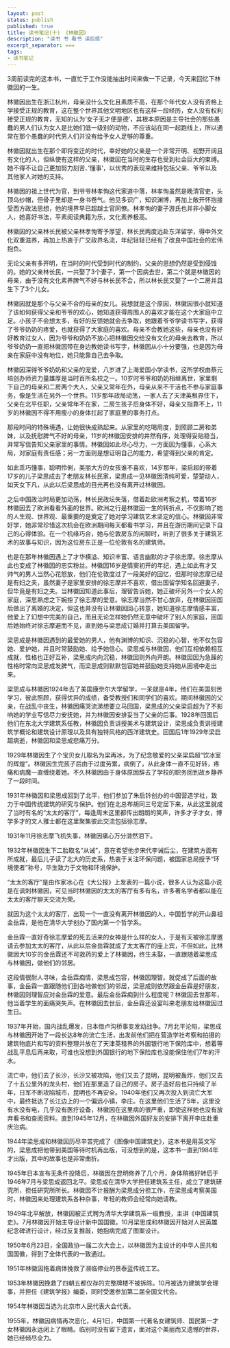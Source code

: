 ```yaml
---
layout: post
status: publish
published: true
title: 读书笔记(十) 《林徽因》
description: "读书 书 看书 读后感"
excerpt_separator: ===
tags:
- 读书笔记
---
```


3周前读完的这本书，一直忙于工作没能抽出时间来做一下记录，今天来回忆下林徽因的一生。

林徽因出生在浙江杭州，母亲没什么文化且素质不高，在那个年代女人没有资格上学接受正规的教育，这在整个世界其他文明地区也有这样一段经历，女人没有权利接受正规的教育，无知的认为‘女子无才便是德’，其根本原因是主导社会的那些愚蠢的男人们认为女人是比她们低一级别的动物，不应该站在同一起跑线上，所以通常在那个愚蠢的时代男人们并没有给予女人足够的尊重。

林徽因就出生在那个即将变迁的时代，幸好她的父亲是一个非常开明、视野开阔且有文化的人，但纵使有这样的父亲，林徽因在当时的生存也受到社会巨大的束缚。她不得不让自己更加努力刻苦、’懂事‘，以优秀的表现来维持包括父亲、爷爷以及其他家人对她的支持。

林徽因的祖上世代为官，到爷爷林孝恂这代家道中落，林孝恂虽然是晚清官吏，头顶乌纱帽，但骨子里却是一身书卷气。他见多识广，知识渊博，再加上敞开怀抱接受西方政法思想，他的境界早已超越士官同僚。林孝恂的妻子游氏也并非小脚女人，她喜好书法，平素阅读典籍为乐，文化素养极高。

林徽因的父亲林长民被父亲林孝恂寄予厚望，林长民两度远赴东洋留学，得中外文化双重滋养，再加上热衷于广交政界名流，年纪轻轻已经有了改良中国社会的宏伟抱负。

无论父亲有多开明，在当时的时代受到时代的制约，父亲的思想仍然是受到侵蚀的。她的父亲林长民，一共娶了3个妻子，第一个因病去世，第二个就是林徽因的母亲，由于没有文化素养脾气不好与林长民不合，所以林长民又娶了一个二房并且生下了3个儿女。

林徽因就是那个与父亲不合的母亲的女儿。我想就是这个原因，林徽因很小就知道了该如何获得父亲和爷爷的欢心，她知道获得周围人的喜欢才能在这个大家庭中立足。小孩子不会想太多，有好的反馈她就会去争取，她跟着爷爷学读书写字，获得了爷爷奶奶的疼爱，也就获得了大家庭的喜欢。母亲不会教她这些，母亲也没有好好教育过女人，因为爷爷和奶奶不放心把林徽因交给没有文化的母亲去教育，所以爷爷奶奶一直把林徽因带在身边教她读书写字，林徽因从小十分要强，也是因为母亲在家庭中没有地位，她只能靠自己去争取。

林徽因深得爷爷奶奶和父亲的宠爱，八岁进了上海爱国小学读书，这所学校由蔡元培创办师资力量雄厚是当时百所名校之一。10岁时爷爷和奶奶相继离世，家里剩下自己的母亲和二房两个大人，父亲又常年在外，母亲从来不干活也不参与家庭事务，像是生活在另外一个世界。11岁那年政局动荡，一家人去了天津英租界住下，父亲在北平任职，父亲常年不在家，二房生孩子后身体不好，母亲又指靠不上，11岁的林徽因不得不用瘦小的身体扛起了家庭里的事务打点。

那段时间的特殊境遇，让她很快成熟起来。从家里的吃喝用度，到照顾二房和弟妹，以及抚慰脾气不好的母亲，11岁的林徽因安排的井然有序，处理得妥贴稳当，并常写信告知父亲家里的事情。林徽因如此尽心尽力，一方面因为懂事，心系大局，对家庭有责任感；另一方面则是想证明自己的能力，希望得到父亲的肯定。

如此乖巧懂事，聪明伶俐，美丽大方的女孩谁不喜欢，14岁那年，梁启超的带着17岁的儿子梁思成去了老朋友林长民家，梁思成一见林徽因清纯可爱，楚楚动人，如天女下凡，从此以后梁思成的目光再也没有离开过林徽因。

之后中国政治时局更加动荡，林长民政坛失落，借着赴欧洲考察之机，带着16岁林徽因去了欧洲看看外面的世界。欧洲之行是林徽因一生的转折点，不仅影响了她的人生观、世界观、最重要的是奠定了她对学习建筑艺术坚定的信心。林徽因非常好学，她非常珍惜这次机会在欧洲期间每天都看书学习，并且在游历期间记录下自己的心得体验。在一个机缘巧合，她与伦敦房东的闲聊时，听到了很多关于建筑艺术的故事与知识，因为这位房东正是一位伦敦有名的建筑师。

也是在那年林徽因遇上了才华横溢、知识丰富、语言幽默的才子徐志摩。徐志摩从此也变成了林徽因的忠实粉丝。林徽因16岁是情窦初开的年纪，遇上如此有才又帅气的男人当然心花怒放，他们在伦敦度过了一段美好的回忆，但那时徐志摩已经是有妇之夫，虽然妻子是家里安排的徐志摩并不喜欢，借出国留学知名回避妻子，但毕竟是有妇之夫。当林徽因知道此事后，理智告诉她，她正破坏另外一个女人的家庭，深思熟虑之下婉拒了徐志摩的爱意。徐志摩当然不甘心放弃，在林徽因回国后做出了离婚的决定，但这也并没有让林徽因回心转意，她知道徐志摩情感丰富，他爱上了幻想中完美的自己，而且无论怎样她仍然无意中破坏了别人的家庭，回国后她始终对徐志摩避而不见，直到她与梁思成订婚并打算去美国留学。

梁思成是林徽因遇到的最爱她的男人，他有渊博的知识、沉稳的心智，他不仅包容她、爱护她，并且时常鼓励她、给予她信心。梁思成与林徽因，他们互相依赖相互成就，性格也正好互补，梁思成内向沉稳，林徽因则外向开朗。林徽因因为急躁的性格时常向梁思成发脾气，而梁思成则默默包容她并鼓励她支持她从困境中走出来。

梁思成与林徽因1924年去了美国康奈尔大学留学，一呆就是4年，他们在美国刻苦学习，彼此照顾，获得优异的成绩，备受教授们和同学们的喜欢。期间林徽因的父亲，在战乱中丧生，林徽因痛哭流涕想要立马回国，梁思成的父亲梁启超为了不影响她的学业写信尽力安抚她，并为林徽因安排妥当了父亲的后事。1928年回国后他们在东北大学建筑系任教，林徽因负责讲授美术与建筑设计，梁思成负责讲授建筑学概论和建筑设计原理以及具有独特风格的西洋建筑史。回国后1年1929年梁启超病逝，林徽因和梁思成悲痛万分。

1929年林徽因生了个宝贝女儿取名为梁再冰，为了纪念敬爱的父亲梁启超“饮冰室的辉煌”。林徽因生完孩子后由于过度劳累，病倒了，从此身体一直不见好转，疼痛和病魔一直缠绕着她。不久林徽因由于身体原因辞去了学校的职务回到故乡静养了一段时间。

1931年林徽因和梁思成回到了北平，他们参加了朱启钤创办的中国营造学社，致力于中国传统建筑的研究与保护。他们在北总布胡同三号定居下来，从此这里就成了当时有名的“太太的客厅”，每逢周末这里都传出朗朗的笑声，许多才子才女，博学多才的文人雅士都在这里聚集彼此交流包括徐志摩。

1931年11月徐志摩飞机失事，林徽因痛心万分潸然泪下。

1932年林徽因生下二胎取名“从诫”，意在希望他步宋代李诫后尘，在建筑方面有所成就，最后儿子读了北大的历史系，热衷于关注环保问题，被国家总局授予“环境使者”称号，毕生致力于文物和环境保护。

“太太的客厅”是由作家冰心在《大公报》上发表的一篇小说，很多人认为这篇小说是在讽刺林徽因，可见当时林徽因的太太的客厅有多有名，许多著名学者都以能在太太的客厅聊天交流为荣。

就因为这个太太的客厅，出现一个一直没有离开林徽因的人，中国哲学的开山鼻祖金岳霖，是他在清华大学创办了国内第一个哲学系。

金岳霖一直好奇徐志摩爱的死去活来的女神是什么样的女人，于是有天被徐志摩邀请去参加太太的客厅，从此以后金岳霖就成了太太客厅的座上宾，不但如此，比林徽因大10岁的金岳霖还不可救药的爱上了林徽因，终生未娶，一直跟随着梁思成与林徽因，做他们的邻居。

这段情很耐人寻味，金岳霖痴情，梁思成包容，林徽因理智。就促成了后面的故事，金岳霖一直跟随他们到各地做他们的邻居，梁思成则依然跟金岳霖是好朋友，林徽因则理智应对金岳霖的爱意。最后金岳霖痴到什么程度呢？林徽因去世那年，他当着学生的面痛哭失声。在林徽因去世后，金岳霖还设宴叫来老朋友给林徽因过生日。

1937年开始，国内战乱爆发，日本借卢沟桥事变发动战争。7月北平沦陷，梁思成与林徽因开始了一段长达8年的流亡生活，出发前他们把在营造学社考察和拍摄的建筑物底片和写的资料整理并放在了天津英租界的外国银行地下保险库中，想着等战乱平息后再来取，可谁也没想到外国银行的地下保险库也没能保住他们7年的汗水。

流亡中，他们去了长沙，长沙又被攻陷，他们又去了昆明，昆明被轰炸，他们又去了十五公里外的龙头村，他们在那里造了自己的房子。房子造好后也只持续了半年，日军不断攻陷城市，昆明也不再安全。1940年他们又再次投入到流亡大军中，最终抵达了长江边上的一个偏远小镇，李庄。在这里他们生活了5年，这里没有水没有电，几乎没有医疗设备，林徽因在这里病的很严重，即使这样她也没有放弃看书和查阅资料。直到1945年12月，在林徽因外国好友的安排下离开李庄赴重庆治病。

1944年梁思成和林徽因历尽辛苦完成了《图像中国建筑史》，这本书是用英文写的，梁思成把他带到美国等待时机再出版，可没想到的是，这本书一直到1984年才出版，其中的故事也是非常曲折。

1945年日本宣布无条件投降后，林徽因在昆明修养了几个月，身体稍微好转后于1946年7月与梁思成返回北平。梁思成在清华大学担任建筑系主任，成立了建筑研究所，担任研究所所长。林徽因不计报酬为梁思成分担工作，在梁思成考察美国时，林徽因来处理建筑系各种杂事，年轻的教师会经常向她请教。

1949年北平解放，林徽因被正式聘为清华大学建筑系一级教授，主讲《中国建筑史》。7月林徽因开始主导设计新中国国徽。10月梁思成和林徽因开始对人民英雄纪念碑进行设计，经过反复推敲，她抱病完成了图案设计。

1950年6月23日，全国政协一届二次大会上，以林徽因为主设计的中华人民共和国国徽，得到了全体代表的一致通过。

1951年林徽因拖着病体挽救了濒临停业的景泰蓝传统工艺。

1953年林徽因挽救了四朝五都仅存的完整牌楼不被拆除。10月被选为建筑学会理事，并担任《建筑学报》编委，同时受邀参加第二届全国文代会。

1954年林徽因当选为北京市人民代表大会代表。

1955年，林徽因病情再次恶化，4月1日，中国第一代著名女建筑师、国民第一才女林徽因永远闭上了眼睛。临别时没有留下遗言，面对这个美丽而又遗憾的世界，她已经倾尽全力。




